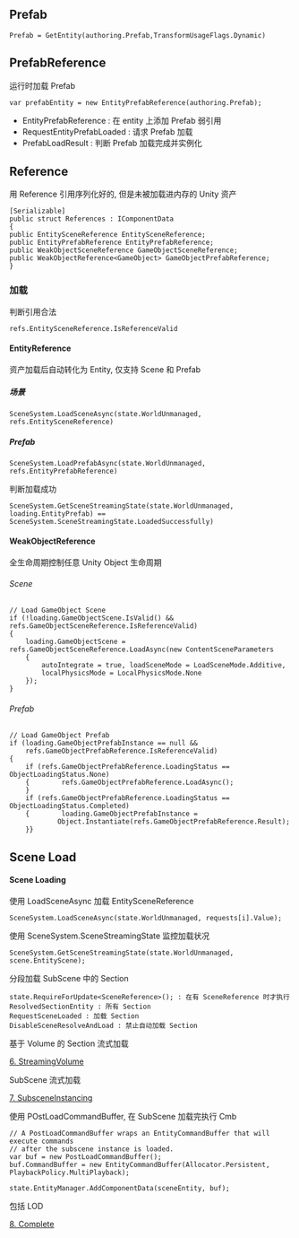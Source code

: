## Prefab

```
Prefab = GetEntity(authoring.Prefab,TransformUsageFlags.Dynamic)
```

## PrefabReference

运行时加载 Prefab

```
var prefabEntity = new EntityPrefabReference(authoring.Prefab);
```

- EntityPrefabReference : 在 entity 上添加 Prefab 弱引用
- RequestEntityPrefabLoaded : 请求 Prefab 加载
- PrefabLoadResult : 判断 Prefab 加载完成并实例化

## Reference

用 Reference 引用序列化好的, 但是未被加载进内存的 Unity 资产

```
[Serializable]  
public struct References : IComponentData  
{  
public EntitySceneReference EntitySceneReference;  
public EntityPrefabReference EntityPrefabReference;  
public WeakObjectSceneReference GameObjectSceneReference;  
public WeakObjectReference<GameObject> GameObjectPrefabReference;
}
```

### 加载 

判断引用合法

```
refs.EntitySceneReference.IsReferenceValid
```

#### EntityReference

资产加载后自动转化为 Entity, 仅支持 Scene 和 Prefab

##### 场景

```
SceneSystem.LoadSceneAsync(state.WorldUnmanaged, refs.EntitySceneReference)
```

##### Prefab

```
SceneSystem.LoadPrefabAsync(state.WorldUnmanaged, refs.EntityPrefabReference)
```

判断加载成功

```
SceneSystem.GetSceneStreamingState(state.WorldUnmanaged, loading.EntityPrefab) ==  
SceneSystem.SceneStreamingState.LoadedSuccessfully)
```

#### WeakObjectReference

全生命周期控制任意 Unity Object 生命周期
###### Scene

```
// Load GameObject Scene  
if (!loading.GameObjectScene.IsValid() && refs.GameObjectSceneReference.IsReferenceValid)  
{  
    loading.GameObjectScene = refs.GameObjectSceneReference.LoadAsync(new ContentSceneParameters  
    {  
        autoIntegrate = true, loadSceneMode = LoadSceneMode.Additive,  
        localPhysicsMode = LocalPhysicsMode.None  
    });  
}
```

###### Prefab

```
// Load GameObject Prefab  
if (loading.GameObjectPrefabInstance == null &&  
    refs.GameObjectPrefabReference.IsReferenceValid)  
{  
    if (refs.GameObjectPrefabReference.LoadingStatus == ObjectLoadingStatus.None)  
    {        refs.GameObjectPrefabReference.LoadAsync();  
    }  
    if (refs.GameObjectPrefabReference.LoadingStatus == ObjectLoadingStatus.Completed)  
    {        loading.GameObjectPrefabInstance =  
            Object.Instantiate(refs.GameObjectPrefabReference.Result);  
    }}
```

## Scene Load

#### Scene Loading

使用 LoadSceneAsync 加载  EntitySceneReference 

```
SceneSystem.LoadSceneAsync(state.WorldUnmanaged, requests[i].Value);
```

使用 SceneSystem.SceneStreamingState 监控加载状况

```
SceneSystem.GetSceneStreamingState(state.WorldUnmanaged, scene.EntityScene);
```

分段加载 SubScene 中的 Section

```
state.RequireForUpdate<SceneReference>(); : 在有 SceneReference 时才执行
ResolvedSectionEntity : 所有 Section
RequestSceneLoaded : 加载 Section
DisableSceneResolveAndLoad : 禁止自动加载 Section
```


基于 Volume 的 Section 流式加载

[6. StreamingVolume](https://github.com/Unity-Technologies/EntityComponentSystemSamples/tree/15105e7917e83b56f0bc863701023d6f028641e9/EntitiesSamples/Assets/Streaming/SceneManagement/6.%20StreamingVolume "6. StreamingVolume")

SubScene 流式加载

[7. SubsceneInstancing](https://github.com/Unity-Technologies/EntityComponentSystemSamples/tree/15105e7917e83b56f0bc863701023d6f028641e9/EntitiesSamples/Assets/Streaming/SceneManagement/7.%20SubsceneInstancing "7. SubsceneInstancing")

使用 POstLoadCommandBuffer, 在 SubScene 加载完执行 Cmb

```
// A PostLoadCommandBuffer wraps an EntityCommandBuffer that will execute commands  
// after the subscene instance is loaded.  
var buf = new PostLoadCommandBuffer();  
buf.CommandBuffer = new EntityCommandBuffer(Allocator.Persistent, PlaybackPolicy.MultiPlayback);

state.EntityManager.AddComponentData(sceneEntity, buf);
```

包括 LOD

[8. Complete](https://github.com/Unity-Technologies/EntityComponentSystemSamples/tree/15105e7917e83b56f0bc863701023d6f028641e9/EntitiesSamples/Assets/Streaming/SceneManagement/8.%20Complete "8. Complete")

